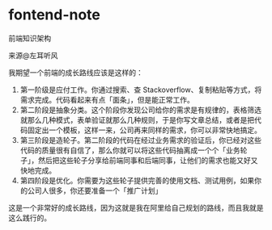 # fontend-note
前端知识架构









来源@左耳听风

我期望一个前端的成长路线应该是这样的：

1. 第一阶级是应付工作。你通过搜索、查 Stackoverflow、复制粘贴等方式，将需求完成。代码看起来有点「面条」，但是能正常工作。
2. 第二阶段是抽象分类。这个阶段你发现公司给你的需求是有规律的，表格筛选就那么几种模式，表单验证就那么几种规则，于是你写文章总结，或者是把代码固定出一个模板，这样一来，公司再来同样的需求，你可以非常快地搞定。
3. 第三阶段是造轮子。第二阶段的代码在经过业务需求的验证后，你已经对这些代码的质量很有自信了，那么你就可以将这些代码抽离成一个个「业务轮子」，然后把这些轮子分享给前端同事和后端同事，让他们的需求也能又好又快地完成。
4. 第四阶段是优化。你需要为这些轮子提供完善的使用文档、测试用例，如果你的公司人很多，你还要准备一个「推广计划」

这是一个非常好的成长路线，因为这就是我在阿里给自己规划的路线，而且我就是这么践行的。